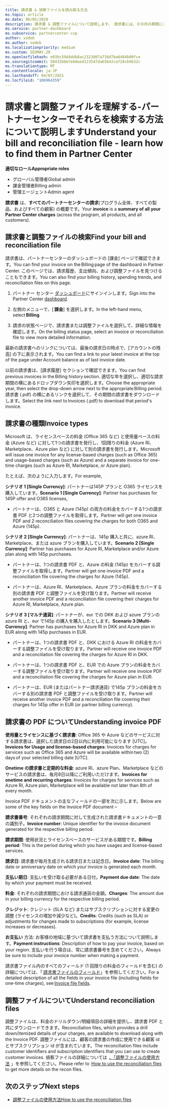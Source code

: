 ```yaml
---
title: 請求書 & 偵察ファイルを読み取る方法
ms.topic: article
ms.date: 06/05/2020
description: 請求書 & 調整ファイルについて説明します。 請求書には、その月の期間におけるプログラム、製品、および顧客に対するパートナーセンターの料金が表示されます。
ms.service: partner-dashboard
ms.subservice: partnercenter-csp
author: sodeb
ms.author: sodeb
ms.localizationpriority: medium
ms.custom: SEOMAY.20
ms.openlocfilehash: e93bc59d4ddb8ac2323807a716d7ba6404b00fce
ms.sourcegitcommit: 58432bbb7eb0aed123547da65642ca728cb9b32c
ms.translationtype: MT
ms.contentlocale: ja-JP
ms.lasthandoff: 04/07/2021
ms.locfileid: "106964359"
---
```

# <a name="understand-your-bill-and-reconciliation-file---learn-how-to-find-them-in-partner-center"></a><span data-ttu-id="c1f3f-104">請求書と調整ファイルを理解する-パートナーセンターでそれらを検索する方法について説明します</span><span class="sxs-lookup"><span data-stu-id="c1f3f-104">Understand your bill and reconciliation file - learn how to find them in Partner Center</span></span>


<span data-ttu-id="c1f3f-105">**適切なロール**</span><span class="sxs-lookup"><span data-stu-id="c1f3f-105">**Appropriate roles**</span></span>

- <span data-ttu-id="c1f3f-106">グローバル管理者</span><span class="sxs-lookup"><span data-stu-id="c1f3f-106">Global admin</span></span>
- <span data-ttu-id="c1f3f-107">課金管理者</span><span class="sxs-lookup"><span data-stu-id="c1f3f-107">Billing admin</span></span>
- <span data-ttu-id="c1f3f-108">管理エージェント</span><span class="sxs-lookup"><span data-stu-id="c1f3f-108">Admin agent</span></span>


<span data-ttu-id="c1f3f-109">**請求書** は、**すべてのパートナーセンターの請求**(プログラム全体、すべての製品、およびすべての顧客) の概要です。</span><span class="sxs-lookup"><span data-stu-id="c1f3f-109">Your **invoice** is a **summary of all your Partner Center charges** (across the program, all products, and all customers).</span></span> 

## <a name="find-your-bill-and-reconciliation-file"></a><span data-ttu-id="c1f3f-110">請求書と調整ファイルの検索</span><span class="sxs-lookup"><span data-stu-id="c1f3f-110">Find your bill and reconciliation file</span></span> 

<span data-ttu-id="c1f3f-111">請求書は、パートナーセンターのダッシュボードの [課金] ページで確認できます。</span><span class="sxs-lookup"><span data-stu-id="c1f3f-111">You can find your invoice on the Billing page of the dashboard in Partner Center.</span></span> <span data-ttu-id="c1f3f-112">このページでは、請求履歴、支出傾向、および調整ファイルを見つけることもできます。</span><span class="sxs-lookup"><span data-stu-id="c1f3f-112">You can also find your billing history, spending trends, and reconciliation files on this page.</span></span> 

1. <span data-ttu-id="c1f3f-113">パートナー センター [ダッシュボード](https://partner.microsoft.com/dashboard/home)にサインインします。</span><span class="sxs-lookup"><span data-stu-id="c1f3f-113">Sign into the Partner Center [dashboard](https://partner.microsoft.com/dashboard/home).</span></span> 

2. <span data-ttu-id="c1f3f-114">左側のメニューで、[ **課金**] を選択します。</span><span class="sxs-lookup"><span data-stu-id="c1f3f-114">In the left-hand menu, select **Billing**.</span></span> 

3. <span data-ttu-id="c1f3f-115">請求の状態ページで、請求書または調整ファイルを選択して、詳細な情報を確認します。</span><span class="sxs-lookup"><span data-stu-id="c1f3f-115">On the billing status page, select an invoice or reconciliation file to view more detailed information.</span></span> 

<span data-ttu-id="c1f3f-116">最新の請求書へのリンクについては、最後の請求日の時点で、[アカウントの残高] の下に表示されます。</span><span class="sxs-lookup"><span data-stu-id="c1f3f-116">You can find a link to your latest invoice at the top of the page under Account balance as of last invoice date.</span></span> 

<span data-ttu-id="c1f3f-117">以前の請求書は、[請求履歴] セクションで確認できます。</span><span class="sxs-lookup"><span data-stu-id="c1f3f-117">You can find previous invoices in the Billing history section.</span></span> <span data-ttu-id="c1f3f-118">適切な年を選択し、適切な請求期間の横にあるドロップダウン矢印を選択します。</span><span class="sxs-lookup"><span data-stu-id="c1f3f-118">Choose the appropriate year, then select the drop-down arrow next to the appropriate Billing period.</span></span> <span data-ttu-id="c1f3f-119">請求書 (.pdf) の横にあるリンクを選択して、その期間の請求書をダウンロードします。</span><span class="sxs-lookup"><span data-stu-id="c1f3f-119">Select the link next to Invoices (.pdf) to download that period's invoice.</span></span> 

## <a name="invoice-types"></a><span data-ttu-id="c1f3f-120">請求書の種類</span><span class="sxs-lookup"><span data-stu-id="c1f3f-120">Invoice types</span></span>

<span data-ttu-id="c1f3f-121">Microsoft は、ライセンスベースの料金 (Office 365 など) と使用量ベースの料金 (Azure など) に対して1つの請求書を発行し、1回限りの料金 (Azure RI、Marketplace、Azure plan など) に対して別の請求書を発行します。</span><span class="sxs-lookup"><span data-stu-id="c1f3f-121">Microsoft will issue one invoice for any license-based charges (such as Office 365) and usage-based charges (such as Azure) and a separate invoice for one-time charges (such as Azure RI, Marketplace, or Azure plan).</span></span>

<span data-ttu-id="c1f3f-122">たとえば、次のように入力します。</span><span class="sxs-lookup"><span data-stu-id="c1f3f-122">For example,</span></span>  

<span data-ttu-id="c1f3f-123">**シナリオ 1 [Single Currency]**: パートナーは145P プランと O365 ライセンスを購入しています。</span><span class="sxs-lookup"><span data-stu-id="c1f3f-123">**Scenario 1 [Single Currency]**: Partner has purchases for 145P offer and O365 licenses,</span></span>  

- <span data-ttu-id="c1f3f-124">パートナーは、O365 と Azure (145p) の両方の料金をカバーする1つの請求書 PDF と2つの調整ファイルを取得します。</span><span class="sxs-lookup"><span data-stu-id="c1f3f-124">Partner will get one invoice PDF and 2 reconciliation files covering the charges for both O365 and Azure (145p).</span></span>  

<span data-ttu-id="c1f3f-125">**シナリオ 2 [Single Currency]**: パートナーは、145p 購入と共に、azure RI、Marketplace、または azure プランを購入しています。</span><span class="sxs-lookup"><span data-stu-id="c1f3f-125">**Scenario 2 [Single Currency]**: Partner has purchases for Azure RI, Marketplace and/or Azure plan along with 145p purchases.</span></span>

- <span data-ttu-id="c1f3f-126">パートナーは、1つの請求書 PDF と、Azure の料金 (145p) をカバーする調整ファイルを取得します。</span><span class="sxs-lookup"><span data-stu-id="c1f3f-126">Partner will get one invoice PDF and a reconciliation file covering the charges for Azure (145p).</span></span> 

- <span data-ttu-id="c1f3f-127">パートナーは、Azure RI、Marketplace、Azure プランの料金をカバーする別の請求書 PDF と調整ファイルを受け取ります。</span><span class="sxs-lookup"><span data-stu-id="c1f3f-127">Partner will receive another invoice PDF and a reconciliation file covering their charges for Azure RI, Marketplace, Azure plan.</span></span> 

<span data-ttu-id="c1f3f-128">**シナリオ 3 [マルチ通貨]**: パートナーが、eur での DKK および azure プランの azure RI と、eur で145p の購入を購入したとします。</span><span class="sxs-lookup"><span data-stu-id="c1f3f-128">**Scenario 3 [Multi-Currency]**: Partner has purchases for Azure RI in DKK and Azure plan in EUR along with 145p purchases in EUR.</span></span>

- <span data-ttu-id="c1f3f-129">パートナーは、1つの請求書 PDF と、DKK における Azure RI の料金をカバーする調整ファイルを受け取ります。</span><span class="sxs-lookup"><span data-stu-id="c1f3f-129">Partner will receive one invoice PDF and a reconciliation file covering the charges for Azure RI in DKK.</span></span> 

- <span data-ttu-id="c1f3f-130">パートナーは、1つの請求書 PDF と、EUR での Azure プランの料金をカバーする調整ファイルを受け取ります。</span><span class="sxs-lookup"><span data-stu-id="c1f3f-130">Partner will receive one invoice PDF and a reconciliation file covering the charges for Azure plan in EUR.</span></span> 

- <span data-ttu-id="c1f3f-131">パートナーは、EUR (またはパートナー請求通貨) で145p プランの料金をカバーする別の請求書 PDF と調整ファイルを受け取ります。</span><span class="sxs-lookup"><span data-stu-id="c1f3f-131">Partner will receive another invoice PDF and a reconciliation file covering their charges for 145p offer in EUR (or partner billing currency).</span></span> 


## <a name="understanding-invoice-pdf"></a><span data-ttu-id="c1f3f-132">請求書の PDF について</span><span class="sxs-lookup"><span data-stu-id="c1f3f-132">Understanding invoice PDF</span></span> 

<span data-ttu-id="c1f3f-133">**使用量とライセンスに基づく請求書**: Office 365 や Azure などのサービスに対する請求書は、選択した請求日の2日以内に利用可能になります [UTC]。</span><span class="sxs-lookup"><span data-stu-id="c1f3f-133">**Invoices for Usage and license-based charges**: Invoices for charges for services such as Office 365 and Azure will be available within two (2) days of your selected billing date [UTC].</span></span>  

<span data-ttu-id="c1f3f-134">**Onetime の請求書と定期的な料金**: azure RI、azure Plan、Marketplace などのサービスの請求書は、毎月8日以降にご利用いただけます。</span><span class="sxs-lookup"><span data-stu-id="c1f3f-134">**Invoices for onetime and recurring charges**: Invoices for charges for services such as Azure RI, Azure plan, Marketplace will be available not later than 8th of every month.</span></span>  

<span data-ttu-id="c1f3f-135">Invoice PDF ドキュメントの主なフィールドの一部を次に示します。</span><span class="sxs-lookup"><span data-stu-id="c1f3f-135">Below are some of the key fields on the Invoice PDF document –</span></span>

<span data-ttu-id="c1f3f-136">**請求書番号**: それぞれの請求期間に対して生成された請求書ドキュメントの一意の識別子。</span><span class="sxs-lookup"><span data-stu-id="c1f3f-136">**Invoice number**: Unique identifier for the invoice document generated for the respective billing period.</span></span> 

<span data-ttu-id="c1f3f-137">**請求期間**: 使用状況とライセンスベースのサービスがある期間です。</span><span class="sxs-lookup"><span data-stu-id="c1f3f-137">**Billing period**: This is the period during which you have usages and license-based services.</span></span> 

<span data-ttu-id="c1f3f-138">**請求日**: 請求書が毎月生成される請求日または記念日。</span><span class="sxs-lookup"><span data-stu-id="c1f3f-138">**Invoice date**: The billing date or anniversary date on which your invoice is generated each month.</span></span> 

<span data-ttu-id="c1f3f-139">**支払い期日**: 支払いを受け取る必要がある日付。</span><span class="sxs-lookup"><span data-stu-id="c1f3f-139">**Payment due date**: The date by which your payment must be received.</span></span> 

<span data-ttu-id="c1f3f-140">**料金**: それぞれの請求期間における請求通貨の金額。</span><span class="sxs-lookup"><span data-stu-id="c1f3f-140">**Charges**: The amount due in your billing currency for the respective billing period.</span></span> 

<span data-ttu-id="c1f3f-141">**クレジット**: クレジット (SLA など) またはサブスクリプションに対する変更の調整 (ライセンスの増加や減少など)。</span><span class="sxs-lookup"><span data-stu-id="c1f3f-141">**Credits**: Credits (such as SLA) or adjustments for changes made to subscriptions (for example, license increases or decreases).</span></span> 

<span data-ttu-id="c1f3f-142">**お支払い** 方法: お客様の地域に基づいて請求書を支払う方法について説明します。</span><span class="sxs-lookup"><span data-stu-id="c1f3f-142">**Payment instructions**: Description of how to pay your invoice, based on your region.</span></span> <span data-ttu-id="c1f3f-143">支払いを行う場合は、常に請求書番号を含めてください。</span><span class="sxs-lookup"><span data-stu-id="c1f3f-143">Always be sure to include your invoice number when making a payment.</span></span> 

<span data-ttu-id="c1f3f-144">請求書ファイル内のすべてのフィールド (1 回限りの料金のフィールドを含む) の詳細については、「 [請求書ファイルのフィールド](invoice-file.md)」を参照してください。</span><span class="sxs-lookup"><span data-stu-id="c1f3f-144">For a detailed description of all the fields in your invoice file (including fields for one-time charges), see [Invoice file fields](invoice-file.md).</span></span> 

## <a name="understand-reconciliation-files"></a><span data-ttu-id="c1f3f-145">調整ファイルについて</span><span class="sxs-lookup"><span data-stu-id="c1f3f-145">Understand reconciliation files</span></span>

 <span data-ttu-id="c1f3f-146">調整ファイルは、料金のドリルダウン/明細項目の詳細を提供し、請求書 PDF と共にダウンロードできます。</span><span class="sxs-lookup"><span data-stu-id="c1f3f-146">Reconciliation files, which provides a drill down/itemized details of your charges, are available to download along with the Invoice PDF.</span></span> <span data-ttu-id="c1f3f-147">調整ファイルには、顧客の請求書の作成に使用できる顧客 id とサブスクリプション id が含まれています。</span><span class="sxs-lookup"><span data-stu-id="c1f3f-147">The reconciliation files include customer identifiers and subscription identifiers that you can use to create customer invoices.</span></span> <span data-ttu-id="c1f3f-148">偵察ファイルの詳細については  [、「調整ファイルの使用方法](use-the-reconciliation-files.md) 」を参照してください。</span><span class="sxs-lookup"><span data-stu-id="c1f3f-148">Please refer to  [How to use the reconciliation files](use-the-reconciliation-files.md) to get more details on the recon files.</span></span> 

## <a name="next-steps"></a><span data-ttu-id="c1f3f-149">次のステップ</span><span class="sxs-lookup"><span data-stu-id="c1f3f-149">Next steps</span></span>

- [<span data-ttu-id="c1f3f-150">調整ファイルの使用方法</span><span class="sxs-lookup"><span data-stu-id="c1f3f-150">How to use the reconciliation files</span></span>](use-the-reconciliation-files.md)